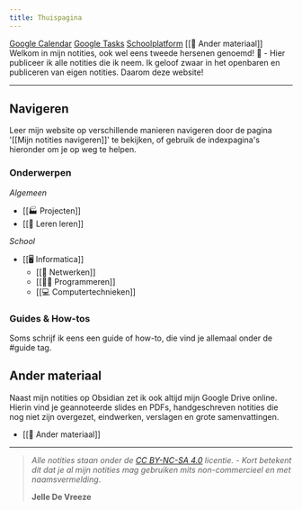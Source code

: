 ```yaml
---
title: Thuispagina
---
```

[Google Calendar](https://calendar.google.com/calendar/u/0/r)   [Google Tasks](https://calendar.google.com/calendar/u/0/r/tasks)  [Schoolplatform](https://erasmusatheneum.smartschool.be/login)  [[📑 Ander materiaal]]
Welkom in mijn notities, ook wel eens tweede hersenen genoemd! 🧠 - Hier publiceer ik alle notities die ik neem. Ik geloof zwaar in het openbaren en publiceren van eigen notities. Daarom deze website! 

---
## Navigeren
Leer mijn website op verschillende manieren navigeren door de pagina '[[Mijn notities navigeren]]' te bekijken, of gebruik de indexpagina's hieronder om je op weg te helpen.

### Onderwerpen
*Algemeen*
* [[🏭 Projecten]]
* [[🎒 Leren leren]]

*School*
* [[🖥️ Informatica]]
	* [[🛜 Netwerken]]
	* [[🧑‍💻 Programmeren]]
	* [[💻 Computertechnieken]]

### Guides & How-tos
Soms schrijf ik eens een guide of how-to, die vind je allemaal onder de  #guide  tag.

## Ander materiaal
Naast mijn notities op Obsidian zet ik ook altijd mijn Google Drive online. Hierin vind je geannoteerde slides en PDFs, handgeschreven notities die nog niet zijn overgezet, eindwerken, verslagen en grote samenvattingen.
* [[📑 Ander materiaal]]


---



>  *Alle notities staan onder de [CC BY-NC-SA 4.0](https://creativecommons.org/licenses/by-nc-sa/4.0/) licentie. - Kort betekent dit dat je al mijn notities mag gebruiken mits non-commercieel en met naamsvermelding*.
>
>  **Jelle De Vreeze**